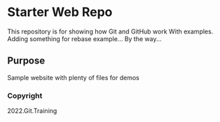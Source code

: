 # Starter Web Repo

This repository is for showing how Git and GitHub work
With examples. Adding something for rebase example...
By the way...

## Purpose

Sample website with plenty of files for demos

### Copyright

2022.Git.Training